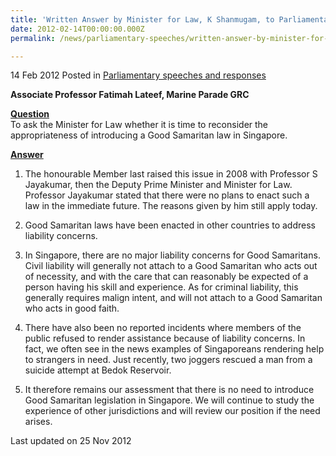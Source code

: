 ```yaml
---
title: 'Written Answer by Minister for Law, K Shanmugam, to Parliamentary Question on the introduction of a Good Samaritan law in Singapore'
date: 2012-02-14T00:00:00.000Z
permalink: /news/parliamentary-speeches/written-answer-by-minister-for-law-k-shanmugam-to-parliamentary-question-on-the-introduction-of-a/

---
```




14 Feb 2012 Posted in [Parliamentary speeches and responses](/news/parliamentary-speeches)

**Associate Professor Fatimah Lateef, Marine Parade GRC**

**<u>Question</u>**  
To ask the Minister for Law whether it is time to reconsider the appropriateness of introducing a Good Samaritan law in Singapore.


**<u>Answer</u>**  
1. The honourable Member last raised this issue in 2008 with Professor S Jayakumar, then the Deputy Prime Minister and Minister for Law. Professor Jayakumar stated that there were no plans to enact such a law in the immediate future. The reasons given by him still apply today.

2. Good Samaritan laws have been enacted in other countries to address liability concerns. 

3. In Singapore, there are no major liability concerns for Good Samaritans. Civil liability will generally not attach to a Good Samaritan who acts out of necessity, and with the care that can reasonably be expected of a person having his skill and experience. As for criminal liability, this generally requires malign intent, and will not attach to a Good Samaritan who acts in good faith.

4. There have also been no reported incidents where members of the public refused to render assistance because of liability concerns. In fact, we often see in the news examples of Singaporeans rendering help to strangers in need. Just recently, two joggers rescued a man from a suicide attempt at Bedok Reservoir. 

5. It therefore remains our assessment that there is no need to introduce Good Samaritan legislation in Singapore. We will continue to study the experience of other jurisdictions and will review our position if the need arises.


<p class="right-side-updated">Last updated on 25 Nov 2012</p>
